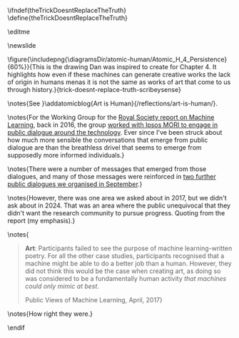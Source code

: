\ifndef{theTrickDoesntReplaceTheTruth}
\define{theTrickDoesntReplaceTheTruth}

\editme

\newslide

\figure{\includepng{\diagramsDir/atomic-human/Atomic_H_4_Persistence}{60%}}{This is the drawing Dan was inspired to create for Chapter 4. It highlights how even if these machines can generate creative works the lack of origin in humans menas it is not the same as works of art that come to us through history.}{trick-doesnt-replace-truth-scribeysense}

\notes{See }\addatomicblog{Art is Human}{/reflections/art-is-human/}.

\notes{For the Working Group for the [Royal Society report on Machine Learning](https://royalsociety.org/-/media/policy/projects/machine-learning/publications/machine-learning-report.pdf), back in 2016, the group [worked with Ipsos MORI to engage in public dialogue around the technology](https://royalsociety.org/~/media/policy/projects/machine-learning/publications/public-views-of-machine-learning-ipsos-mori.pdf). Ever since I've been struck about how much more sensible the conversations that emerge from public dialogue are than the breathless drivel that seems to emerge from supposedly more informed individuals.}

\notes{There were a number of messages that emerged from those dialogues, and many of those messages were reinforced in [two further public dialogues we organised in September](https://ai.cam.ac.uk/blog/using-ai-for-public-benefit-insights-from-our-public-dialogues-on-ai-and-the-missions-for-government).}

\notes{However, there was one area we asked about in 2017, but we didn't ask about in 2024. That was an area where the public unequivocal that they didn't want the research community to pursue progress. Quoting from the report (my emphasis).}

\notes{
> **Art**: Participants failed to see the purpose of machine learning-written poetry. For all the other case studies, participants recognised that a machine might be able to do a better job than a human. However, they did not think this would be the case when creating art, as doing so was considered to be a fundamentally human activity *that machines could only mimic at best*.
> 
> Public Views of Machine Learning, April, 2017}

\notes{How right they were.}


\endif


